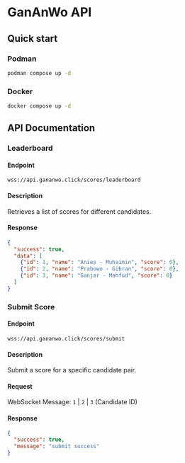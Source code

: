 # GanAnWo API

## Quick start

### Podman

```sh
podman compose up -d
```

### Docker

```sh
docker compose up -d
```

## API Documentation

### Leaderboard

#### Endpoint

`wss://api.gananwo.click/scores/leaderboard`

#### Description

Retrieves a list of scores for different candidates.

#### Response

```json
{
  "success": true,
  "data": [
    {"id": 1, "name": "Anies - Muhaimin", "score": 0},
    {"id": 2, "name": "Prabowo - Gibran", "score": 0},
    {"id": 3, "name": "Ganjar - Mahfud", "score": 0}
  ]
}
```

### Submit Score

#### Endpoint

`wss://api.gananwo.click/scores/submit`

#### Description

Submit a score for a specific candidate pair.

#### Request

WebSocket Message: `1` | `2` | `3` (Candidate ID)

#### Response

```json
{
  "success": true,
  "message": "submit success"
}
```
